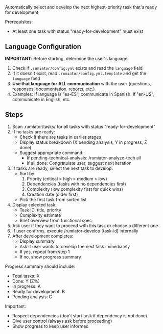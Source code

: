 Automatically select and develop the next highest-priority task that's ready for development.

Prerequisites:
- At least one task with status "ready-for-development" must exist

## Language Configuration
**IMPORTANT**: Before starting, determine the user's language:
1. Check if `.rumiator/config.yml` exists and read the `language` field
2. If it doesn't exist, read `.rumiator/config.yml.template` and get the `language` field
3. **Use that language for ALL communication** with the user (questions, responses, documentation, reports, etc.)
4. Examples: If language is "es-ES", communicate in Spanish. If "en-US", communicate in English, etc.

## Steps

1. Scan .rumiator/tasks/ for all tasks with status "ready-for-development"
2. If no tasks are ready:
   - Check if there are tasks in earlier stages
   - Display status breakdown (X pending analysis, Y in progress, Z done)
   - Suggest appropriate command:
     * If pending-technical-analysis: /rumiator-analyze-tech all
     * If all done: Congratulate user, suggest next iteration
3. If tasks are ready, select the next task to develop:
   - Sort by:
     1. Priority (critical > high > medium > low)
     2. Dependencies (tasks with no dependencies first)
     3. Complexity (low complexity first for quick wins)
     4. Creation date (older first)
   - Pick the first task from sorted list
4. Display selected task:
   - Task ID, title, priority
   - Complexity estimate
   - Brief overview from functional spec
5. Ask user if they want to proceed with this task or choose a different one
6. If user confirms, execute /rumiator-develop [task-id] internally
7. After development completes:
   - Display summary
   - Ask if user wants to develop the next task immediately
   - If yes, repeat from step 1
   - If no, show progress summary

Progress summary should include:
- Total tasks: X
- Done: Y (Z%)
- In progress: A
- Ready for development: B
- Pending analysis: C

Important:
- Respect dependencies (don't start task if dependency is not done)
- Give user control (always ask before proceeding)
- Show progress to keep user informed
